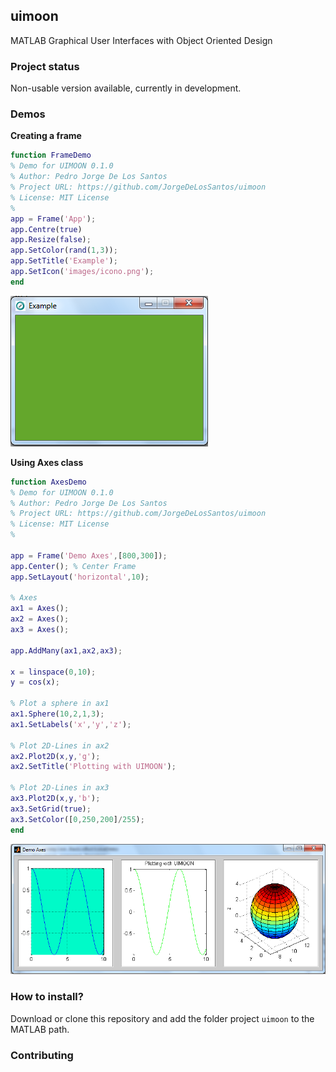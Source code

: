 ## uimoon

MATLAB Graphical User Interfaces with Object Oriented Design


### Project status

Non-usable version available, currently in development.


### Demos

**Creating a frame**

```matlab
function FrameDemo
% Demo for UIMOON 0.1.0
% Author: Pedro Jorge De Los Santos
% Project URL: https://github.com/JorgeDeLosSantos/uimoon
% License: MIT License
%
app = Frame('App');
app.Centre(true)
app.Resize(false);
app.SetColor(rand(1,3));
app.SetTitle('Example');
app.SetIcon('images/icono.png');
end
```

![](images/frame1.PNG)


**Using Axes class**

```matlab
function AxesDemo
% Demo for UIMOON 0.1.0
% Author: Pedro Jorge De Los Santos
% Project URL: https://github.com/JorgeDeLosSantos/uimoon
% License: MIT License
%

app = Frame('Demo Axes',[800,300]);
app.Center(); % Center Frame
app.SetLayout('horizontal',10);

% Axes
ax1 = Axes();
ax2 = Axes();
ax3 = Axes();

app.AddMany(ax1,ax2,ax3);

x = linspace(0,10);
y = cos(x);

% Plot a sphere in ax1
ax1.Sphere(10,2,1,3);
ax1.SetLabels('x','y','z');

% Plot 2D-Lines in ax2
ax2.Plot2D(x,y,'g');
ax2.SetTitle('Plotting with UIMOON');

% Plot 2D-Lines in ax3
ax3.Plot2D(x,y,'b');
ax3.SetGrid(true);
ax3.SetColor([0,250,200]/255);
end
```

![](images/axes1.PNG)

### How to install?

Download or clone this repository and add the folder project `uimoon` to the MATLAB path.


### Contributing

